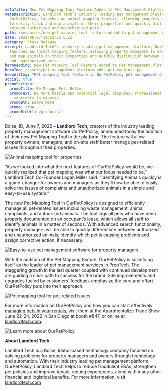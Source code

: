 ```yaml
---
metaTitle: New Pet Mapping Tool Feature Added to Pet Management Platform OurPetPolicy
metaDescription: Landlord Tech’s industry leading pet management platform,
  OurPetPolicy, launches an animal mapping feature, allowing property managers
  to easily track and map animals on their properties and quickly distinguish
  between authorized and unauthorized pets.
path: /resources/new-pet-mapping-tool-feature-added-to-pet-management-platform-ourpetpolicy/
date: 2022-06-07T19:53:25.552Z
category: Press Release
excerpt: Landlord Tech’s industry leading pet management platform, OurPetPolicy,
  launches an animal mapping feature, allowing property managers to easily track
  and map animals on their properties and quickly distinguish between authorized
  and unauthorized pets.
heroHeading: New Pet Mapping Tool Feature Added to Pet Management Platform OurPetPolicy
heroImg: /assets/pet-management-platform-adds-pet-mapping.jpg
heroAltImg: "Pet mapping tool feature in OurPetPolicy pet management platform "
social: true
promoSection:
  promoTitle: We Manage Pets Better
  promoText: No more hassle and potential legal disputes. Professional pet policy
    contracts in minutes.
  promoBtn: Learn More
  promo: true
  promoBtnUrl: /products/
---
```

Boise, ID, June 7, 2022 – **Landlord Tech**, creators of the industry leading property management software OurPetPolicy, announced today the addition of their new Pet Mapping Tool to the platform. The feature will allow property owners, managers, and on-site staff better manage pet-related issues throughout their properties.

![Animal mapping tool for properties](/assets/pet-mapping-feature-for-property-managers.jpg)

“As we looked into what the next features of OurPetPolicy would be, we quickly realized that pet mapping was what our focus needed to be,” Landlord Tech Co-Founder Logan Miller said. “Identifying Animals quickly is a game-changer for owners and managers as they’ll now be able to easily solve the issues of complaints and unauthorized animals in a simple and easy-to-use system.”

The new Pet Mapping Tool in OurPetPolicy is designed to efficiently manage all pet-related issues including waste management, animal complaints, and authorized animals. The tool logs all pets who have been properly documented on an occupant’s lease, which allows all staff to identify animals in a matter of seconds. With advanced search functionality, property managers will be able to quickly differentiate between authorized and unauthorized animals, identify which pet is causing problems and assign corrective action, if necessary.

![Easy-to-use pet management software for property managers](/assets/identify-unauthorized-animals-in-your-rentals.jpg)

With the addition of the Pet Mapping feature, OurPetPolicy is solidifying itself as the leader of pet management services in PropTech. The staggering growth in the last quarter coupled with continued development are guiding a clear path to success for the brand. Site improvements and upgrades fueled by customers’ feedback emphasize the care and effort OurPetPolicy puts into their approach.

![Pet mapping tool for pet-related issues](/assets/pet-mapping-tool.jpg)

For more information on OurPetPolicy and how you can start effectively [managing pets in your rentals](/resources/five-tips-for-managing-pets-on-your-rental-properties), visit them at the Apartmentalize Trade Show June 22-24, 2022 in San Diego at booth #847, or online at [landlordtech.com](https://landlordtech.com/). 

![Learn more about OurPetPolicy](/assets/pet-mapping-tool-for-property-management-platform.jpg)

**About Landlord Tech**

Landlord Tech is a Boise, Idaho-based technology company focused on solving problems for property managers and owners through technology and automation. With their industry leading pet management platform, OurPetPolicy, Landlord Tech helps to reduce fraudulent ESAs, strengthen pet policies and improve tenant-renting experiences, along with many other financial and logistical benefits. For more information, visit [landlordtech.com](https://landlordtech.com/)